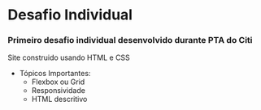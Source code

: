 # Desafio Individual
### Primeiro desafio individual desenvolvido durante PTA do Citi
Site construido usando HTML e CSS
- Tópicos Importantes:
    - Flexbox ou Grid
    - Responsividade
    - HTML descritivo

